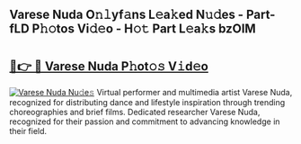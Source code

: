 ## Varese Nuda O𝚗𝚕yf𝚊ns L𝚎a𝚔ed N𝚞𝚍es - Part-fLD P𝚑𝚘tos Vi𝚍𝚎o - H𝚘𝚝 Part L𝚎a𝚔s bzOIM

# <h2><a href="http://kf70ttv.oniu.top/?m=Varese+Nuda">🔗👉 🔴 Varese Nuda P𝚑ot𝚘𝚜 V𝚒d𝚎o</a></h2>

[![Varese Nuda Nu𝚍e𝚜](https://i.imgur.com/0qMVB7G.gif)](http://kf70ttv.oniu.top/?m=Varese+Nuda)
Virtual performer and multimedia artist Varese Nuda, recognized for distributing dance and lifestyle inspiration through trending choreographies and brief films. Dedicated researcher Varese Nuda, recognized for their passion and commitment to advancing knowledge in their field.  
